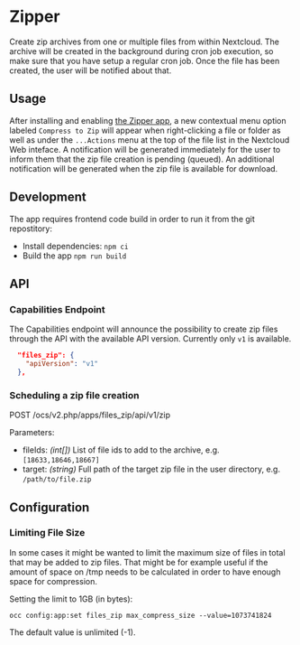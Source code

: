 # Zipper

Create zip archives from one or multiple files from within Nextcloud. The archive will be created in the background during cron job execution, so make sure that you have setup a regular cron job. Once the file has been created, the user will be notified about that.

## Usage

After installing and enabling [the Zipper app](https://apps.nextcloud.com/apps/files_zip), a new contextual menu option labeled `Compress to Zip` will appear when right-clicking a file or folder as well as under the `...Actions` menu at the top of the file list in the Nextcloud Web inteface. A notification will be generated immediately for the user to inform them that the zip file creation is pending (queued). An additional notification will be generated when the zip file is available for download.

## Development

The app requires frontend code build in order to run it from the git repostitory:
- Install dependencies: `npm ci`
- Build the app `npm run build`

## API

### Capabilities Endpoint

The Capabilities endpoint will announce the possibility to create zip files through the API with the available API version. Currently only `v1` is available.

```json
  "files_zip": {
    "apiVersion": "v1"
  },
```

### Scheduling a zip file creation

POST /ocs/v2.php/apps/files_zip/api/v1/zip

Parameters:
- fileIds: *(int[])* List of file ids to add to the archive, e.g. `[18633,18646,18667]`
- target: *(string)* Full path of the target zip file in the user directory, e.g. `/path/to/file.zip`

## Configuration

### Limiting File Size

In some cases it might be wanted to limit the maximum size of files in total that may be added to zip files. That might be for example useful if the amount of space on /tmp needs to be calculated in order to have enough space for compression.

Setting the limit to 1GB (in bytes):
```
occ config:app:set files_zip max_compress_size --value=1073741824
```

The default value is unlimited (-1).
